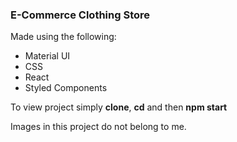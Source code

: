 
### E-Commerce Clothing Store

Made using the following: 
- Material UI
- CSS
- React
- Styled Components


To view project simply **clone**, **cd** and then **npm start**

Images in this project do not belong to me.
